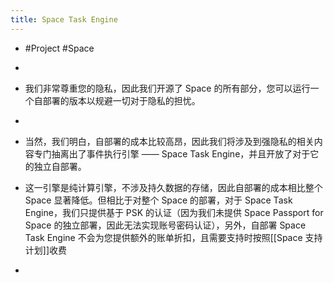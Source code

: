 ```yaml
---
title: Space Task Engine
---
```


- #Project #Space

- 

- 我们非常尊重您的隐私，因此我们开源了 Space 的所有部分，您可以运行一个自部署的版本以规避一切对于隐私的担忧。

- 

- 当然，我们明白，自部署的成本比较高昂，因此我们将涉及到强隐私的相关内容专门抽离出了事件执行引擎 —— Space Task Engine，并且开放了对于它的独立自部署。

- 这一引擎是纯计算引擎，不涉及持久数据的存储，因此自部署的成本相比整个 Space 显著降低。但相比于对整个 Space 的部署，对于 Space Task Engine，我们只提供基于 PSK 的认证（因为我们未提供 Space Passport for Space 的独立部署，因此无法实现账号密码认证），另外，自部署 Space Task Engine 不会为您提供额外的账单折扣，且需要支持时按照[[Space 支持计划]]收费

- 
